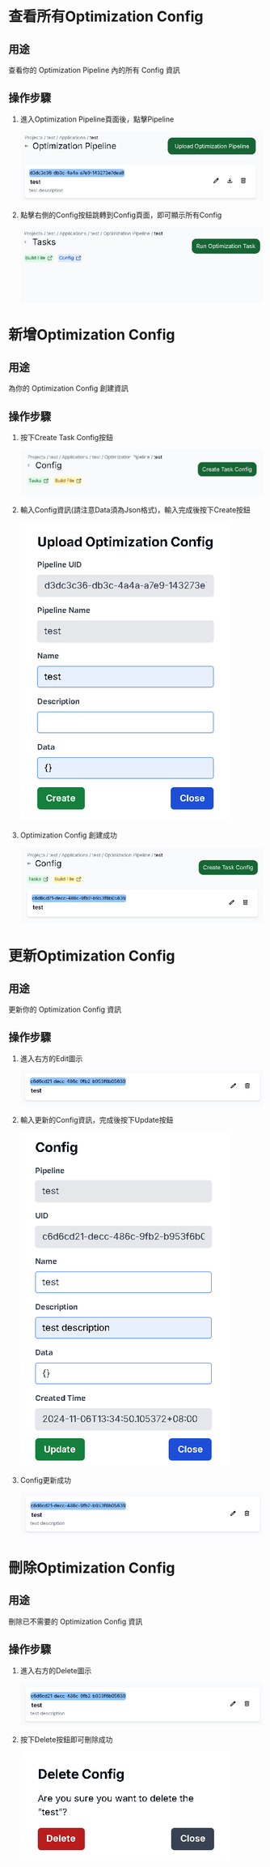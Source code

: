 # 查看所有Optimization Config

## 用途

查看你的 Optimization Pipeline 內的所有 Config 資訊

## 操作步驟

1. 進入Optimization Pipeline頁面後，點擊Pipeline
    
    ![retrieve](../images/optimization/config/retrieve.png)
    
2. 點擊右側的Config按鈕跳轉到Config頁面，即可顯示所有Config
    
    ![retrieve1](../images/optimization/config/retrieve1.png)


# 新增Optimization Config

## 用途

為你的 Optimization Config 創建資訊

## 操作步驟
    
1. 按下Create Task Config按鈕
    
    ![create](../images/optimization/config/create.png)
    
2. 輸入Config資訊(請注意Data須為Json格式)，輸入完成後按下Create按鈕
    
    ![create1](../images/optimization/config/create1.png)

3. Optimization Config 創建成功

    ![create2](../images/optimization/config/create2.png)


# 更新Optimization Config

## 用途

更新你的 Optimization Config 資訊

## 操作步驟

1. 進入右方的Edit圖示
    
    ![edit](../images/optimization/config/edit.png)
    
2. 輸入更新的Config資訊，完成後按下Update按鈕
    
    ![edit1](../images/optimization/config/edit1.png)
    
3. Config更新成功
    
    ![edit2](../images/optimization/config/edit2.png)


# 刪除Optimization Config

## 用途

刪除已不需要的 Optimization Config 資訊

## 操作步驟

1. 進入右方的Delete圖示
    
    ![edit2](../images/optimization/config/edit2.png)
    
2. 按下Delete按鈕即可刪除成功
    
    ![delete](../images/preprocessing/config/delete.png)
    